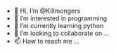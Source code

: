 - 👋 Hi, I’m @Killmongers
- 👀 I’m interested in programming 
- 🌱 I’m currently learning python
- 💞️ I’m looking to collaborate on ...
- 📫 How to reach me ...

<!---
Killmongers/Killmongers is a ✨ special ✨ repository because its `README.md` (this file) appears on your GitHub profile.
You can click the Preview link to take a look at your changes.
--->
